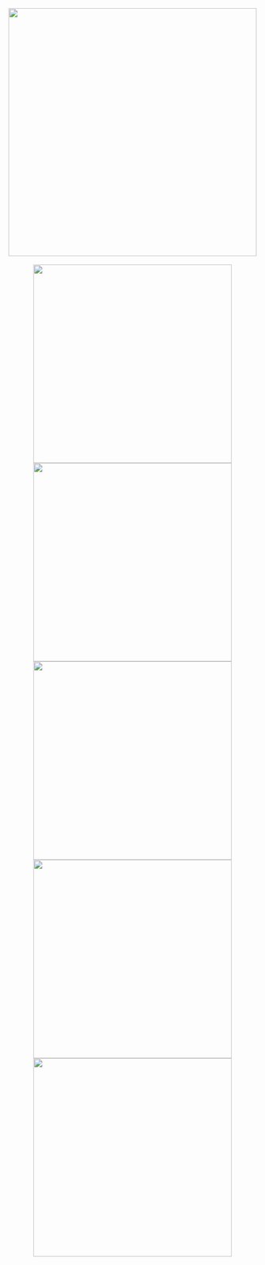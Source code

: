 <div align="center">
  <img src="https://github-readme-stats.vercel.app/api/top-langs/?username=8bllgrl&layout=compact&theme=shadow_blue" width="500">
</div>
  <br>
<div align="center">
  <img src="https://github-readme-stats.vercel.app/api/pin/?username=8bllgrl&repo=PostgreSQL-CSV-parser&theme=gotham" width="400">
  <img src="https://github-readme-stats.vercel.app/api/pin/?username=8bllgrl&repo=process-inspector-1&theme=gotham" width="400">
    <br>
 <img src="https://github-readme-stats.vercel.app/api/pin/?username=8bllgrl&repo=FigureDrawingGUI&theme=gotham" width="400">
  <img src="https://github-readme-stats.vercel.app/api/pin/?username=8bllgrl&repo=KenzieCapstone-TriviaApp&theme=gotham" width="400">
  <br>
 <img src="https://github-readme-stats.vercel.app/api/pin/?username=8bllgrl&repo=python_matplotlib_postgres_db&theme=gotham" width="400">
</div>

